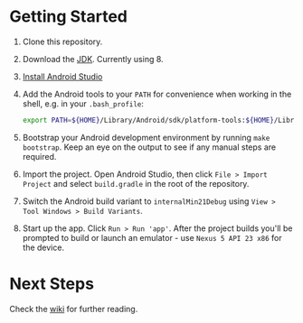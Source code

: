 # Getting Started

1. Clone this repository.
2. Download the [JDK](http://www.oracle.com/technetwork/java/javase/downloads/jdk8-downloads-2133151.html). Currently using 8.
3. [Install Android Studio](https://developer.android.com/sdk/index.html)
4. Add the Android tools to your `PATH` for convenience when working in the
   shell, e.g. in your `.bash_profile`:

   ```bash
   export PATH=${HOME}/Library/Android/sdk/platform-tools:${HOME}/Library/Android/sdk/tools:$PATH
   ```

5. Bootstrap your Android development environment by running `make bootstrap`.
   Keep an eye on the output to see if any manual steps are required.
6. Import the project. Open Android Studio, then click `File > Import Project` and
   select `build.gradle` in the root of the repository.
7. Switch the Android build variant to `internalMin21Debug` using `View > Tool Windows > Build Variants`.
8. Start up the app. Click `Run > Run 'app'`. After the project builds you'll be
   prompted to build or launch an emulator - use `Nexus 5 API 23 x86` for the
   device.

# Next Steps

Check the [wiki](https://kickstarter.wiki/pages/native.html#android) for further
reading.
